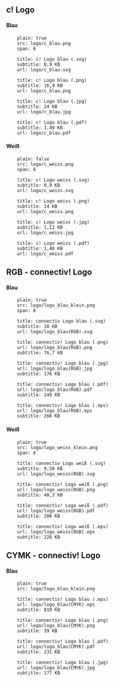## c! Logo

#### Blau

```image
    plain: true
    src: logo/c_blau.png
    span: 6
```


```download|span-3
    title: c! Logo blau (.svg)
    subtitle: 0,9 KB
    url: logo/c_blau.svg
```

```download|span-3
    title: c! Logo blau (.png)
    subtitle: 16,9 KB
    url: logo/c_blau.png
```

```download|span-3
    title: c! Logo blau (.jpg)
    subtitle: 24 KB
    url: logo/c_blau.jpg
```

```download|span-3
    title: c! Logo blau (.pdf)
    subtitle: 1,49 KB
    url: logo/c_blau.pdf
```

#### Weiß

```image
    plain: false
    src: logo/c_weiss.png
    span: 6
```

```download|span-3
    title: c! Logo weiss (.svg)
    subtitle: 0,9 KB
    url: logo/c_weiss.svg
```

```download|span-3
    title: c! Logo weiss (.png)
    subtitle: 14 KB
    url: logo/c_weiss.png
```

```download|span-3
    title: c! Logo weiss (.jpg)
    subtitle: 1,12 KB
    url: logo/c_weiss.jpg
```

```download|span-3
    title: c! Logo weiss (.pdf)
    subtitle: 1,48 KB
    url: logo/c_weiss.pdf
```


## RGB - connectiv! Logo

#### Blau

```image
    plain: true
    src: logo/logo_blau_klein.png
    span: 6
```

```download|span-3
    title: connectiv Logo blau (.svg)
    subtitle: 10 KB
    url: logo/logo_blau(RGB).svg
```

```download|span-3
    title: connectiv! Logo blau (.png)
    url: logo/logo_blau(RGB).png
    subtitle: 76,7 KB
```

```download|span-3
    title: connectiv! Logo blau (.jpg)
    url: logo/logo_blau(RGB).jpg
    subtitle: 176 KB
```

```download|span-3
    title: connectiv! Logo blau (.pdf)
    url: logo/logo_blau(RGB).pdf
    subtitle: 249 KB
```

```download|span-3
    title: connectiv! Logo blau (.eps)
    url: logo/logo_blau(RGB).eps
    subtitle: 266 KB
```

#### Weiß

```image
    plain: true
    src: logo/logo_weiss_klein.png
    span: 6
```

```download|span-3
    title: connectiv Logo weiß (.svg)
    subtitle: 9,58 KB
    url: logo/logo_weiss(RGB).svg
```

```download|span-3
    title: connectiv! Logo weiß (.png)
    url: logo/logo_weiss(RGB).png
    subtitle: 40,3 KB
```

```download|span-3
    title: connectiv! Logo weiß (.pdf)
    url: logo/logo_weiss(RGB).pdf
    subtitle: 206 KB
```

```download|span-3
    title: connectiv! Logo weiß (.eps)
    url: logo/logo_weiss(RGB).eps
    subtitle: 228 KB
```

## CYMK - connectiv! Logo

#### Blau

```image
    plain: true
    src: logo/logo_blau_klein.png
```

```download|span-3
    title: connectiv! Logo blau (.eps)
    url: logo/logo_blau(CMYK).eps
    subtitle: 819 KB
```

```download|span-3
    title: connectiv! Logo blau (.png)
    url: logo/logo_blau(CMYK).png
    subtitle: 39 KB
```

```download|span-3
    title: connectiv! Logo blau (.pdf)
    url: logo/logo_blau(CMYK).pdf
    subtitle: 231 KB
```

```download|span-3
    title: connectiv! Logo blau (.jpg)
    url: logo/logo_blau(CMYK).jpg
    subtitle: 177 KB
```
